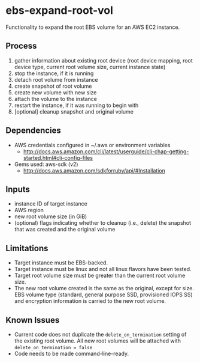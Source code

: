 # ebs-expand-root-vol

Functionality to expand the root EBS volume for an AWS EC2 instance.

## Process

1. gather information about existing root device (root device mapping, root device type, current root volume size, current instance state)
1. stop the instance, if it is running
1. detach root volume from instance
1. create snapshot of root volume
1. create new volume with new size
1. attach the volume to the instance
1. restart the instance, if it was running to begin with
1. [optional] cleanup snapshot and original volume

## Dependencies

* AWS credentials configured in ~/.aws or environment variables 
  * http://docs.aws.amazon.com/cli/latest/userguide/cli-chap-getting-started.html#cli-config-files
* Gems used: aws-sdk (v2)
  * http://docs.aws.amazon.com/sdkforruby/api/#Installation

## Inputs

* instance ID of target instance
* AWS region
* new root volume size (in GiB)
* (optional) flags indicating whether to cleanup (i.e., delete) the snapshot that was created and the original volume

## Limitations

* Target instance must be EBS-backed. 
* Target instance must be linux and not all linux flavors have been tested.
* Target root volume size must be greater than the current root volume size.
* The new root volume created is the same as the original, except for size. EBS volume type (standard, general purpose SSD, provisioned IOPS SS) and encryption information is carried to the new root volume.
 
## Known Issues

* Current code does not duplicate the `delete_on_termination` setting of the existing root volume. All new root volumes will be attached with `delete_on_termination = false`
* Code needs to be made command-line-ready.

  
